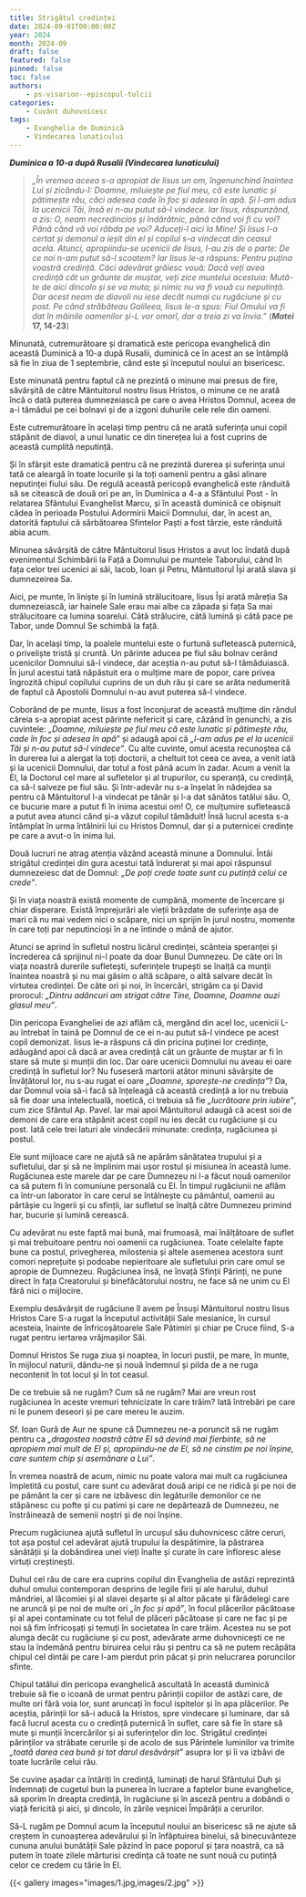 ```yaml
---
title: Strigătul credinței
date: 2024-09-01T00:00:00Z
year: 2024
month: 2024-09
draft: false
featured: false
pinned: false
toc: false
authors:
    - ps-visarion--episcopul-tulcii
categories:
    - Cuvânt duhovnicesc
tags:
    - Evanghelia de Duminică
    - Vindecarea lunaticului
---
```

_**Duminica a 10-a după Rusalii (Vindecarea lunaticului)**_

> _„În vremea aceea s-a apropiat de Iisus un om, îngenunchind înaintea Lui și zicându-I: Doamne, miluiește pe fiul meu, că este lunatic și pătimește rău, căci adesea cade în foc și adesea în apă. Și l-am adus la ucenicii Tăi, însă ei n-au putut să-l vindece. Iar Iisus, răspunzând, a zis: O, neam necredincios și îndărătnic, până când voi fi cu voi? Până când vă voi răbda pe voi? Aduceți-l aici la Mine! Și Iisus l-a certat și demonul a ieșit din el și copilul s-a vindecat din ceasul acela. Atunci, apropiindu-se ucenicii de Iisus, I-au zis de o parte: De ce noi n-am putut să-l scoatem? Iar Iisus le-a răspuns: Pentru puțina voastră credință. Căci adevărat grăiesc vouă: Dacă veți avea credință cât un grăunte de muștar, veți zice muntelui acestuia: Mută-te de aici dincolo și se va muta; și nimic nu va fi vouă cu neputință. Dar acest neam de diavoli nu iese decât numai cu rugăciune și cu post. Pe când străbăteau Galileea, Iisus le-a spus: Fiul Omului va fi dat în mâinile oamenilor și-L vor omorî, dar a treia zi va învia.”_ (**_Matei_ 17, 14-23**)

Minunată, cutremurătoare și dramatică este pericopa evanghelică din această Duminică a 10-a după Rusalii, duminică ce în acest an se întâmplă să fie în ziua de 1 septembrie, când este și începutul noului an bisericesc.

Este minunată pentru faptul că ne prezintă o minune mai presus de fire, săvârșită de către Mântuitorul nostru Iisus Hristos, o minune ce ne arată încă o dată puterea dumnezeiască pe care o avea Hristos Domnul, aceea de a-i tămădui pe cei bolnavi și de a izgoni duhurile cele rele din oameni.

Este cutremurătoare în același timp pentru că ne arată suferința unui copil stăpânit de diavol, a unui lunatic ce din tinerețea lui a fost cuprins de această cumplită neputință.

Și în sfârșit este dramatică pentru că ne prezintă durerea și suferința unui tată ce aleargă în toate locurile și la toți oamenii pentru a găsi alinare neputinței fiului său. De regulă această pericopă evanghelică este rânduită să se citească de două ori pe an, în Duminica a 4-a a Sfântului Post - în relatarea Sfântului Evanghelist Marcu, și în această duminică ce obișnuit cădea în perioada Postului Adormirii Maicii Domnului, dar, în acest an, datorită faptului că sărbătoarea Sfintelor Paști a fost târzie, este rânduită abia acum.

Minunea săvârșită de către Mântuitorul Iisus Hristos a avut loc îndată după evenimentul Schimbării la Față a Domnului pe muntele Taborului, când în fața celor trei ucenici ai săi, Iacob, Ioan și Petru, Mântuitorul Își arată slava și dumnezeirea Sa.

Aici, pe munte, în liniște și în lumină strălucitoare, Iisus Își arată măreția Sa dumnezeiască, iar hainele Sale erau mai albe ca zăpada și fața Sa mai strălucitoare ca lumina soarelui. Câtă strălucire, câtă lumină și câtă pace pe Tabor, unde Domnul Se schimbă la față.

Dar, în același timp, la poalele muntelui este o furtună sufletească puternică, o priveliște tristă și cruntă. Un părinte aducea pe fiul său bolnav cerând ucenicilor Domnului să-l vindece, dar aceștia n-au putut să-l tămăduiască. În jurul acestui tată năpăstuit era o mulțime mare de popor, care privea îngrozită chipul copilului cuprins de un duh rău și care se arăta nedumerită de faptul că Apostolii Domnului n-au avut puterea să-l vindece.

Coborând de pe munte, Iisus a fost înconjurat de această mulțime din rândul căreia s-a apropiat acest părinte nefericit și care, căzând în genunchi, a zis cuvintele: _„Doamne, miluiește pe fiul meu că este lunatic și pătimește rău, cade în foc și adesea în apă”_ și adaugă apoi că _„l-am adus pe el la ucenicii Tăi și n-au putut să-l vindece”_. Cu alte cuvinte, omul acesta recunoștea că în durerea lui a alergat la toți doctorii, a cheltuit tot ceea ce avea, a venit iată și la ucenicii Domnului, dar totul a fost până acum în zadar. Acum a venit la El, la Doctorul cel mare al sufletelor și al trupurilor, cu speranță, cu credință, ca să-l salveze pe fiul său. Și într-adevăr nu s-a înșelat în nădejdea sa pentru că Mântuitorul l-a vindecat pe tânăr și l-a dat sănătos tatălui său. O, ce bucurie mare a putut fi în inima acestui om! O, ce mulțumire sufletească a putut avea atunci când și-a văzut copilul tămăduit! Însă lucrul acesta s-a întâmplat în urma întâlnirii lui cu Hristos Domnul, dar și a puternicei credințe pe care a avut-o în inima lui.

Două lucruri ne atrag atenția văzând această minune a Domnului. Întâi strigătul credinței din gura acestui tată îndurerat și mai apoi răspunsul dumnezeiesc dat de Domnul: _„De poți crede toate sunt cu putință celui ce crede”_.

Și în viața noastră există momente de cumpănă, momente de încercare și chiar disperare. Există împrejurări ale vieții brăzdate de suferințe așa de mari că nu mai vedem nici o scăpare, nici un sprijin în jurul nostru, momente în care toți par neputincioși în a ne întinde o mână de ajutor.

Atunci se aprind în sufletul nostru licărul credinței, scânteia speranței și încrederea că sprijinul ni-l poate da doar Bunul Dumnezeu. De câte ori în viața noastră durerile sufletești, suferințele trupești se înalță ca munții înaintea noastră și nu mai găsim o altă scăpare, o altă salvare decât în virtutea credinței. De câte ori și noi, în încercări, strigăm ca și David prorocul: _„Dintru adâncuri am strigat către Tine, Doamne, Doamne auzi glasul meu”_.

Din pericopa Evangheliei de azi aflăm că, mergând din acel loc, ucenicii L-au întrebat în taină pe Domnul de ce ei n-au putut să-l vindece pe acest copil demonizat. Iisus le-a răspuns că din pricina puținei lor credințe, adăugând apoi că dacă ar avea credință cât un grăunte de muștar ar fi în stare să mute și munții din loc. Dar oare ucenicii Domnului nu aveau ei oare credință în sufletul lor? Nu fuseseră martorii atâtor minuni săvârșite de Învățătorul lor, nu s-au rugat ei oare _„Doamne, sporește-ne credința”_? Da, dar Domnul voia să-i facă să înțeleagă că această credință a lor nu trebuia să fie doar una intelectuală, noetică, ci trebuia să fie _„lucrătoare prin iubire”_, cum zice Sfântul Ap. Pavel. Iar mai apoi Mântuitorul adaugă că acest soi de demoni de care era stăpânit acest copil nu ies decât cu rugăciune și cu post. Iată cele trei laturi ale vindecării minunate: credința, rugăciunea și postul.

Ele sunt mijloace care ne ajută să ne apărăm sănătatea trupului și a sufletului, dar și să ne împlinim mai ușor rostul și misiunea în această lume. Rugăciunea este marele dar pe care Dumnezeu ni l-a făcut nouă oamenilor ca să putem fi în comuniune personală cu El. În timpul rugăciunii ne aflăm ca într-un laborator în care cerul se întâlnește cu pământul, oamenii au părtășie cu îngerii și cu sfinții, iar sufletul se înalță către Dumnezeu primind har, bucurie și lumină cerească.

Cu adevărat nu este faptă mai bună, mai frumoasă, mai înălțătoare de suflet și mai trebuitoare pentru noi oamenii ca rugăciunea. Toate celelalte fapte bune ca postul, privegherea, milostenia și altele asemenea acestora sunt comori neprețuite și podoabe nepieritoare ale sufletului prin care omul se apropie de Dumnezeu. Rugăciunea însă, ne învață Sfinții Părinți, ne pune direct în fața Creatorului și binefăcătorului nostru, ne face să ne unim cu El fără nici o mijlocire.

Exemplu desăvârșit de rugăciune îl avem pe Însuși Mântuitorul nostru Iisus Hristos Care S-a rugat la începutul activității Sale mesianice, în cursul acesteia, înainte de înfricoșătoarele Sale Pătimiri și chiar pe Cruce fiind, S-a rugat pentru iertarea vrăjmașilor Săi.

Domnul Hristos Se ruga ziua și noaptea, în locuri pustii, pe mare, în munte, în mijlocul naturii, dându-ne și nouă îndemnul și pilda de a ne ruga necontenit în tot locul și în tot ceasul.

De ce trebuie să ne rugăm? Cum să ne rugăm? Mai are vreun rost rugăciunea în aceste vremuri tehnicizate în care trăim? Iată întrebări pe care ni le punem deseori și pe care mereu le auzim.

Sf. Ioan Gură de Aur ne spune că Dumnezeu ne-a poruncit să ne rugăm pentru ca _„dragostea noastră către El să devină mai fierbinte, să ne apropiem mai mult de El și, apropiindu-ne de El, să ne cinstim pe noi înșine, care suntem chip și asemănare a Lui”_.

În vremea noastră de acum, nimic nu poate valora mai mult ca rugăciunea împletită cu postul, care sunt cu adevărat două aripi ce ne ridică și pe noi de pe pământ la cer și care ne izbăvesc din legăturile demonilor ce ne stăpânesc cu pofte și cu patimi și care ne depărtează de Dumnezeu, ne înstrăinează de semenii noștri și de noi înșine.

Precum rugăciunea ajută sufletul în urcușul său duhovnicesc către ceruri, tot așa postul cel adevărat ajută trupului la despătimire, la păstrarea sănătății și la dobândirea unei vieți înalte și curate în care înfloresc alese virtuți creștinești.

Duhul cel rău de care era cuprins copilul din Evanghelia de astăzi reprezintă duhul omului contemporan desprins de legile firii și ale harului, duhul mândriei, al lăcomiei și al slavei deșarte și al altor păcate și fărădelegi care ne aruncă și pe noi de multe ori _„în foc și apă”_, în focul plăcerilor păcătoase și al apei contaminate cu tot felul de plăceri păcătoase și care ne fac și pe noi să fim înfricoșați și temuți în societatea în care trăim. Acestea nu se pot alunga decât cu rugăciune și cu post, adevărate arme duhovnicești ce ne stau la îndemână pentru biruirea celui rău și pentru ca să ne putem recăpăta chipul cel dintâi pe care l-am pierdut prin păcat și prin nelucrarea poruncilor sfinte.

Chipul tatălui din pericopa evanghelică ascultată în această duminică trebuie să fie o icoană de urmat pentru părinții copiilor de astăzi care, de multe ori fără voia lor, sunt aruncați în focul ispitelor și în apa plăcerilor. Pe aceștia, părinții lor să-i aducă la Hristos, spre vindecare și luminare, dar să facă lucrul acesta cu o credință puternică în suflet, care să fie în stare să mute și munții încercărilor și ai suferințelor din loc. Strigătul credinței părinților va străbate cerurile și de acolo de sus Părintele luminilor va trimite _„toată darea cea bună și tot darul desăvârșit”_ asupra lor și îi va izbăvi de toate lucrările celui rău.

Se cuvine așadar ca întăriți în credință, luminați de harul Sfântului Duh și îndemnați de cugetul bun la punerea în lucrare a faptelor bune evanghelice, să sporim în dreapta credință, în rugăciune și în asceză pentru a dobândi o viață fericită și aici, și dincolo, în zările veșnicei Împărății a cerurilor.

Să-L rugăm pe Domnul acum la începutul noului an bisericesc să ne ajute să creștem în cunoașterea adevărului și în înfăptuirea binelui, să binecuvânteze cununa anului bunătății Sale păzind în pace poporul și țara noastră, ca să putem în toate zilele mărturisi credința că toate ne sunt nouă cu putință celor ce credem cu tărie în El.

{{< gallery images="images/1.jpg,images/2.jpg" >}}